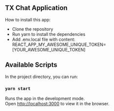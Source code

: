 ## TX Chat Application

How to install this app:

* Clone the repository
* Run yarn to install the dependencies
* Add .env.local file with content: REACT_APP_MY_AWESOME_UNIQUE_TOKEN=[YOUR_AWESOME_UNIQUE_TOKEN]
## Available Scripts

In the project directory, you can run:

### `yarn start`

Runs the app in the development mode.\
Open [http://localhost:3000](http://localhost:3000) to view it in the browser.
